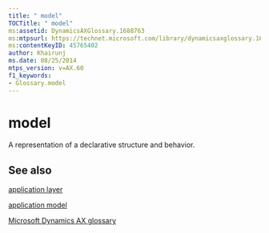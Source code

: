 ```yaml
---
title: " model"
TOCTitle: " model"
ms:assetid: DynamicsAXGlossary.1688763
ms:mtpsurl: https://technet.microsoft.com/library/dynamicsaxglossary.1688763(v=AX.60)
ms:contentKeyID: 45765402
author: Khairunj
ms.date: 08/25/2014
mtps_version: v=AX.60
f1_keywords:
- Glossary.model
---
```


# model

A representation of a declarative structure and behavior.

## See also

[application layer](application-layer.md)

[application model](application-model.md)

[Microsoft Dynamics AX glossary](glossary/microsoft-dynamics-ax-glossary.md)

  


